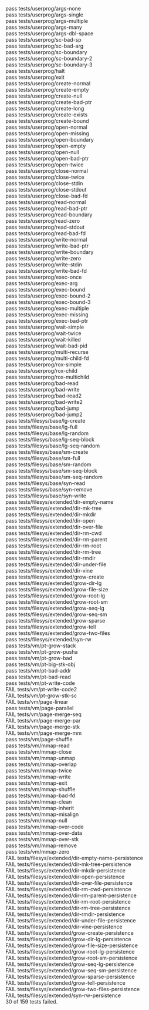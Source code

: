 pass tests/userprog/args-none  
pass tests/userprog/args-single  
pass tests/userprog/args-multiple  
pass tests/userprog/args-many  
pass tests/userprog/args-dbl-space  
pass tests/userprog/sc-bad-sp  
pass tests/userprog/sc-bad-arg  
pass tests/userprog/sc-boundary  
pass tests/userprog/sc-boundary-2  
pass tests/userprog/sc-boundary-3  
pass tests/userprog/halt  
pass tests/userprog/exit  
pass tests/userprog/create-normal  
pass tests/userprog/create-empty  
pass tests/userprog/create-null  
pass tests/userprog/create-bad-ptr  
pass tests/userprog/create-long  
pass tests/userprog/create-exists  
pass tests/userprog/create-bound  
pass tests/userprog/open-normal  
pass tests/userprog/open-missing  
pass tests/userprog/open-boundary  
pass tests/userprog/open-empty  
pass tests/userprog/open-null  
pass tests/userprog/open-bad-ptr  
pass tests/userprog/open-twice  
pass tests/userprog/close-normal  
pass tests/userprog/close-twice  
pass tests/userprog/close-stdin  
pass tests/userprog/close-stdout  
pass tests/userprog/close-bad-fd  
pass tests/userprog/read-normal  
pass tests/userprog/read-bad-ptr  
pass tests/userprog/read-boundary  
pass tests/userprog/read-zero  
pass tests/userprog/read-stdout  
pass tests/userprog/read-bad-fd  
pass tests/userprog/write-normal  
pass tests/userprog/write-bad-ptr  
pass tests/userprog/write-boundary  
pass tests/userprog/write-zero  
pass tests/userprog/write-stdin  
pass tests/userprog/write-bad-fd  
pass tests/userprog/exec-once  
pass tests/userprog/exec-arg  
pass tests/userprog/exec-bound  
pass tests/userprog/exec-bound-2  
pass tests/userprog/exec-bound-3  
pass tests/userprog/exec-multiple  
pass tests/userprog/exec-missing  
pass tests/userprog/exec-bad-ptr  
pass tests/userprog/wait-simple  
pass tests/userprog/wait-twice  
pass tests/userprog/wait-killed  
pass tests/userprog/wait-bad-pid  
pass tests/userprog/multi-recurse  
pass tests/userprog/multi-child-fd  
pass tests/userprog/rox-simple  
pass tests/userprog/rox-child  
pass tests/userprog/rox-multichild  
pass tests/userprog/bad-read  
pass tests/userprog/bad-write  
pass tests/userprog/bad-read2  
pass tests/userprog/bad-write2  
pass tests/userprog/bad-jump  
pass tests/userprog/bad-jump2  
pass tests/filesys/base/lg-create  
pass tests/filesys/base/lg-full  
pass tests/filesys/base/lg-random  
pass tests/filesys/base/lg-seq-block  
pass tests/filesys/base/lg-seq-random  
pass tests/filesys/base/sm-create  
pass tests/filesys/base/sm-full  
pass tests/filesys/base/sm-random  
pass tests/filesys/base/sm-seq-block  
pass tests/filesys/base/sm-seq-random  
pass tests/filesys/base/syn-read  
pass tests/filesys/base/syn-remove  
pass tests/filesys/base/syn-write  
pass tests/filesys/extended/dir-empty-name  
pass tests/filesys/extended/dir-mk-tree  
pass tests/filesys/extended/dir-mkdir  
pass tests/filesys/extended/dir-open  
pass tests/filesys/extended/dir-over-file  
pass tests/filesys/extended/dir-rm-cwd  
pass tests/filesys/extended/dir-rm-parent  
pass tests/filesys/extended/dir-rm-root  
pass tests/filesys/extended/dir-rm-tree  
pass tests/filesys/extended/dir-rmdir  
pass tests/filesys/extended/dir-under-file  
pass tests/filesys/extended/dir-vine  
pass tests/filesys/extended/grow-create  
pass tests/filesys/extended/grow-dir-lg  
pass tests/filesys/extended/grow-file-size  
pass tests/filesys/extended/grow-root-lg  
pass tests/filesys/extended/grow-root-sm  
pass tests/filesys/extended/grow-seq-lg  
pass tests/filesys/extended/grow-seq-sm  
pass tests/filesys/extended/grow-sparse  
pass tests/filesys/extended/grow-tell  
pass tests/filesys/extended/grow-two-files  
pass tests/filesys/extended/syn-rw  
pass tests/vm/pt-grow-stack  
pass tests/vm/pt-grow-pusha  
pass tests/vm/pt-grow-bad  
pass tests/vm/pt-big-stk-obj  
pass tests/vm/pt-bad-addr  
pass tests/vm/pt-bad-read  
pass tests/vm/pt-write-code  
FAIL tests/vm/pt-write-code2  
FAIL tests/vm/pt-grow-stk-sc  
FAIL tests/vm/page-linear  
pass tests/vm/page-parallel  
FAIL tests/vm/page-merge-seq  
FAIL tests/vm/page-merge-par  
FAIL tests/vm/page-merge-stk  
FAIL tests/vm/page-merge-mm  
pass tests/vm/page-shuffle  
pass tests/vm/mmap-read  
pass tests/vm/mmap-close  
pass tests/vm/mmap-unmap  
pass tests/vm/mmap-overlap  
pass tests/vm/mmap-twice  
pass tests/vm/mmap-write  
pass tests/vm/mmap-exit  
pass tests/vm/mmap-shuffle  
pass tests/vm/mmap-bad-fd  
pass tests/vm/mmap-clean  
pass tests/vm/mmap-inherit  
pass tests/vm/mmap-misalign  
pass tests/vm/mmap-null  
pass tests/vm/mmap-over-code  
pass tests/vm/mmap-over-data  
pass tests/vm/mmap-over-stk  
pass tests/vm/mmap-remove  
pass tests/vm/mmap-zero  
FAIL tests/filesys/extended/dir-empty-name-persistence  
FAIL tests/filesys/extended/dir-mk-tree-persistence  
FAIL tests/filesys/extended/dir-mkdir-persistence  
FAIL tests/filesys/extended/dir-open-persistence  
FAIL tests/filesys/extended/dir-over-file-persistence  
FAIL tests/filesys/extended/dir-rm-cwd-persistence  
FAIL tests/filesys/extended/dir-rm-parent-persistence  
FAIL tests/filesys/extended/dir-rm-root-persistence  
FAIL tests/filesys/extended/dir-rm-tree-persistence  
FAIL tests/filesys/extended/dir-rmdir-persistence  
FAIL tests/filesys/extended/dir-under-file-persistence  
FAIL tests/filesys/extended/dir-vine-persistence  
FAIL tests/filesys/extended/grow-create-persistence  
FAIL tests/filesys/extended/grow-dir-lg-persistence  
FAIL tests/filesys/extended/grow-file-size-persistence  
FAIL tests/filesys/extended/grow-root-lg-persistence  
FAIL tests/filesys/extended/grow-root-sm-persistence  
FAIL tests/filesys/extended/grow-seq-lg-persistence  
FAIL tests/filesys/extended/grow-seq-sm-persistence  
FAIL tests/filesys/extended/grow-sparse-persistence  
FAIL tests/filesys/extended/grow-tell-persistence  
FAIL tests/filesys/extended/grow-two-files-persistence  
FAIL tests/filesys/extended/syn-rw-persistence  
30 of 159 tests failed.  
